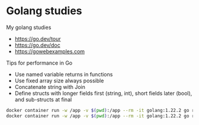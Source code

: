 # Golang studies

My golang studies

- https://go.dev/tour
- https://go.dev/doc
- https://gowebexamples.com

Tips for performance in Go

- Use named variable returns in functions
- Use fixed array size always possible
- Concatenate string with Join
- Define structs with longer fields first (string, int), short fields later (bool), and sub-structs at final

```bash
docker container run -w /app -v $(pwd):/app --rm -it golang:1.22.2 go run main.go
docker container run -w /app -v $(pwd):/app --rm -it golang:1.22.2 go run channels.go
```
